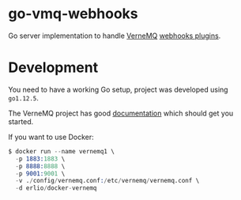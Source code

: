 # go-vmq-webhooks

Go server implementation to handle [VerneMQ](https://vernemq.com/) [webhooks plugins](https://docs.vernemq.com/plugin-development/webhookplugins).


# Development

You need to have a working Go setup, project was developed using `go1.12.5`.

The VerneMQ project has good [documentation](https://docs.vernemq.com/) which should get you started.

If you want to use Docker:

```s
$ docker run --name vernemq1 \
  -p 1883:1883 \
  -p 8888:8888 \
  -p 9001:9001 \
  -v ./config/vernemq.conf:/etc/vernemq/vernemq.conf \
  -d erlio/docker-vernemq
```
